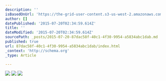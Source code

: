```yaml
---
description: ''
isBasedOnUrl: 'https://the-grid-user-content.s3-us-west-2.amazonaws.com/f16621c9-e6bf-4d48-8b38-dc70e9794f79.jpg'
author: []
datePublished: '2015-07-20T02:34:59.614Z'
title: ''
dateModified: '2015-07-20T02:34:59.614Z'
sourcePath: _posts/2015-07-20-87dac58f-40c1-4f30-9954-a5834abc1dab.md
published: true
url: 87dac58f-40c1-4f30-9954-a5834abc1dab/index.html
_context: 'http://schema.org'
_type: Article

---
```

![](https://the-grid-user-content.s3-us-west-2.amazonaws.com/f16621c9-e6bf-4d48-8b38-dc70e9794f79.jpg)
![](https://the-grid-user-content.s3-us-west-2.amazonaws.com/41df929f-3690-4bee-810b-3465187fa4fa.jpg)
![](https://the-grid-user-content.s3-us-west-2.amazonaws.com/8fbca058-4d2c-4d20-ac5b-d263ace153d3.jpg)